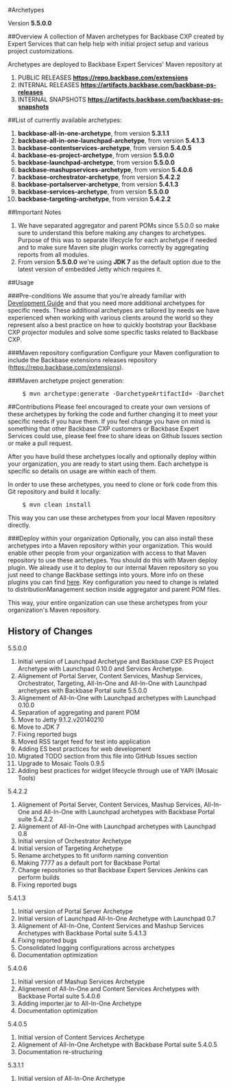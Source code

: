 #Archetypes

Version **5.5.0.0**

##Overview
A collection of Maven archetypes for Backbase CXP created by Expert Services that can help help with initial project setup and various project customizations.

Archetypes are deployed to Backbase Expert Services' Maven repository at

1. PUBLIC RELEASES   					**https://repo.backbase.com/extensions** 
2. INTERNAL RELEASES                	**https://artifacts.backbase.com/backbase-ps-releases**
3. INTERNAL SNAPSHOTS               	**https://artifacts.backbase.com/backbase-ps-snapshots**

##List of currently available archetypes:
1. **backbase-all-in-one-archetype**, from version **5.3.1.1**
2. **backbase-all-in-one-launchpad-archetype**, from version **5.4.1.3**
3. **backbase-contentservices-archetype**, from version **5.4.0.5**
4. **backbase-es-project-archetype**, from version **5.5.0.0**
5. **backbase-launchpad-archetype**, from version **5.5.0.0**
6. **backbase-mashupservices-archetype**, from version **5.4.0.6**
7. **backbase-orchestrator-archetype**, from version **5.4.2.2**
8. **backbase-portalserver-archetype**, from version **5.4.1.3**
9. **backbase-services-archetype**, from version **5.5.0.0**
10. **backbase-targeting-archetype**, from version **5.4.2.2**

##Important Notes
1. We have separated aggregator and parent POMs since 5.5.0.0 so make sure to understand this before making any changes to archetypes. Purpose of this was to separate lifecycle for each archetype if needed and to make sure Maven site plugin works correctly by aggregating reports from all modules.
2. From version **5.5.0.0** we're using **JDK 7** as the default option due to the latest version of embedded Jetty which requires it.

##Usage

###Pre-conditions
We assume that you're already familiar with [Development Guide](https://my.backbase.com/resources/documentation/portal/devd_mave.html) and that you need more additional archetypes for specific needs. These additional archetypes are tailored by needs we have experienced when working with various clients around the world so they represent also a best practice on how to quickly bootstrap your Backbase CXP projector modules and solve some specific tasks related to Backbase CXP.

###Maven repository configuration
Configure your Maven configuration to include the Backbase extensions releases repository (https://repo.backbase.com/extensions).

###Maven archetype project generation: 
<pre>
	$ mvn archetype:generate -DarchetypeArtifactId=<archetype_name> -DarchetypeGroupId=com.backbase.expert.tools -DarchetypeVersion=<archetype_version> 
</pre>

##Contributions
Please feel encouraged to create your own versions of these archetypes by forking the code and further changing it to meet your specific needs if you have them. If you feel change you have on mind is something that other Backbase CXP customers or Backbase Expert Services could use, please feel free to share ideas on Github Issues section or make a pull request.

After you have build these archetypes locally and optionally deploy within your organization, you are ready to start using them. Each archetype is specific so details on usage are within each of them.

In order to use these archetypes, you need to clone or fork code from this Git repository and build it locally:  
<pre>
	$ mvn clean install
</pre>
This way you can use these archetypes from your local Maven repository directly. 

###Deploy within your organization
Optionally, you can also install these archetypes into a Maven repository within your organization. This would enable other people from your organization with access to that Maven repository to use these archetypes. You should do this with Maven deploy plugin. We already use it to deploy to our internal Maven repository so you just need to change Backbase settings into yours. More info on these plugins you can find [here](http://maven.apache.org/plugins/maven-deploy-plugin). Key configuration you need to change is related to distributionManagement section inside aggregator and parent POM files.

This way, your entire organization can use these archetypes from your organization's Maven repository. 

## History of Changes
5.5.0.0 

1. Initial version of Launchpad Archetype and Backbase CXP ES Project Archetype with Launchpad 0.10.0 and Services Archetype. 
2. Alignement of Portal Server, Content Services, Mashup Services, Orchestrator, Targeting, All-In-One and All-In-One with Launchpad archetypes with Backbase Portal suite 5.5.0.0
3. Alignement of All-In-One with Launchpad archetypes with Launchpad 0.10.0
4. Separation of aggregating and parent POM
5. Move to Jetty 9.1.2.v20140210
6. Move to JDK 7
7. Fixing reported bugs
8. Moved RSS target feed for test into application
9. Adding ES best practices for web development
10. Migrated TODO section from this file into GitHub Issues section
11. Upgrade to Mosaic Tools 0.9.5
12. Adding best practices for widget lifecycle through use of YAPI (Mosaic Tools)

5.4.2.2 

1. Alignement of Portal Server, Content Services, Mashup Services, All-In-One and All-In-One with Launchpad archetypes with Backbase Portal suite 5.4.2.2
2. Alignement of All-In-One with Launchpad archetypes with Launchpad 0.8
3. Initial version of Orchestrator Archetype
4. Initial version of Targeting Archetype
5. Rename archetypes to fit uniform naming convention 
6. Making 7777 as a default port for Backbase Portal
7. Change repositories so that Backbase Expert Services Jenkins can perform builds
8. Fixing reported bugs

5.4.1.3 

1. Initial version of Portal Server Archetype 
2. Initial version of Launchpad All-In-One Archetype with Launchpad 0.7
3. Alignement of All-In-One, Content Services and Mashup Services Archetypes with Backbase Portal suite 5.4.1.3
4. Fixing reported bugs
5. Consolidated logging configurations across archetypes
6. Documentation optimization

5.4.0.6 

1. Initial version of Mashup Services Archetype 
2. Alignement of All-In-One and Content Services Archetypes with Backbase Portal suite 5.4.0.6
3. Adding importer.jar to All-In-One Archetype 
4. Documentation optimization

5.4.0.5 

1. Initial version of Content Services Archetype 
2. Alignement of All-In-One Archetype with Backbase Portal suite 5.4.0.5
3. Documentation re-structuring

5.3.1.1 

1. Initial version of All-In-One Archetype
